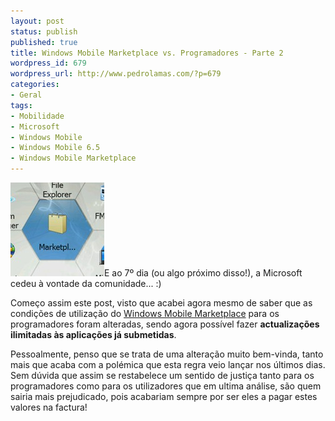 ```yaml
---
layout: post
status: publish
published: true
title: Windows Mobile Marketplace vs. Programadores - Parte 2
wordpress_id: 679
wordpress_url: http://www.pedrolamas.com/?p=679
categories:
- Geral
tags:
- Mobilidade
- Microsoft
- Windows Mobile
- Windows Mobile 6.5
- Windows Mobile Marketplace
---
```

[![Microsoft Windows Mobile Marketplace](wp-content/uploads/2009/03/microsoft-windows-mobile-marketplace.jpg "Microsoft Windows Mobile Marketplace")](http://blogs.msdn.com/lokeuei/archive/2009/03/31/application-updates-on-marketplace-are-now-free.aspx)E ao 7º dia (ou algo próximo disso!), a Microsoft cedeu à vontade da comunidade... :)

Começo assim este post, visto que acabei agora mesmo de saber que as condições de utilização do [Windows Mobile Marketplace](tag/windows-mobile-marketplace/) para os programadores foram alteradas, sendo agora possível fazer **actualizações ilimitadas às aplicações já submetidas**.

Pessoalmente, penso que se trata de uma alteração muito bem-vinda, tanto mais que acaba com a polémica que esta regra veio lançar nos últimos dias. Sem dúvida que assim se restabelece um sentido de justiça tanto para os programadores como para os utilizadores que em ultima análise, são quem sairia mais prejudicado, pois acabariam sempre por ser eles a pagar estes valores na factura!
